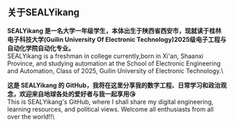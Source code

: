 ## 关于SEALYikang
**SEALYikang 是一名大学一年级学生，本体出生于陕西省西安市，现就读于桂林电子科技大学(Guilin University Of Electronic Technology)2025级电子工程与自动化学院自动化专业。**\
SEALYikang is a freshman in college currently,born in Xi'an, Shaanxi Province, and studying automation at the School of Electronic Engineering and Automation, Class of 2025, Guilin University of Electronic Technology.\

**这是 SEALYikang 的 GitHub，我将在这里分享我的数字工程、日常学习和政治观念，欢迎来自地球各处的爱好者与我一起享用😘**\
This is SEALYikang's GitHub, where I shall share my digital engineering, learning resources, and political views. Welcome all enthusiasts from all over the world!!\
